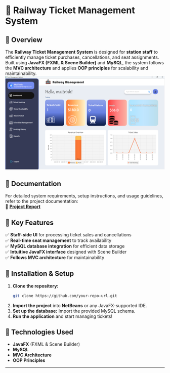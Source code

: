 # 🚆 Railway Ticket Management System  

## 📌 Overview  
The **Railway Ticket Management System** is designed for **station staff** to efficiently manage ticket purchases, cancellations, and seat assignments. Built using **JavaFX (FXML & Scene Builder)** and **MySQL**, the system follows the **MVC architecture** and applies **OOP principles** for scalability and maintainability.  
![Railway Staff System](https://github.com/maitrinh33/RailwaySystem_GroupProject/blob/main/DashboardView.png)
## 📖 Documentation  
For detailed system requirements, setup instructions, and usage guidelines, refer to the project documentation:  
📄 **[Project Report](https://docs.google.com/document/d/1qEKmphEIg0POK8MVeajXwEm8LA_VZvJQ/edit)**  

## 🚀 Key Features  
✅ **Staff-side UI** for processing ticket sales and cancellations  
✅ **Real-time seat management** to track availability  
✅ **MySQL database integration** for efficient data storage  
✅ **Intuitive JavaFX interface** designed with Scene Builder  
✅ **Follows MVC architecture** for maintainability  

## 🔧 Installation & Setup  
1. **Clone the repository:**  
   ```bash
   git clone https://github.com/your-repo-url.git
   ```
2. **Import the project** into **NetBeans** or any JavaFX-supported IDE.  
3. **Set up the database:** Import the provided MySQL schema.  
4. **Run the application** and start managing tickets!  

## 📂 Technologies Used  
- **JavaFX** (FXML & Scene Builder)  
- **MySQL**  
- **MVC Architecture**  
- **OOP Principles**  

---
